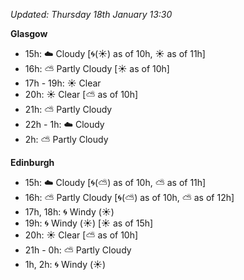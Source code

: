*Updated: Thursday 18th January 13:30*

**Glasgow**

* 15h: :cloud: Cloudy [:cyclone:(:sunny:) as of 10h, :sunny: as of 11h]
* 16h: :partly_sunny: Partly Cloudy [:sunny: as of 10h]
* 17h - 19h: :sunny: Clear
* 20h: :sunny: Clear [:partly_sunny: as of 10h]
* 21h: :partly_sunny: Partly Cloudy
* 22h - 1h: :cloud: Cloudy
* 2h: :partly_sunny: Partly Cloudy

**Edinburgh**

* 15h: :cloud: Cloudy [:cyclone:(:partly_sunny:) as of 10h, :partly_sunny: as of 11h]
* 16h: :partly_sunny: Partly Cloudy [:cyclone:(:partly_sunny:) as of 10h, :partly_sunny: as of 12h]
* 17h, 18h: :cyclone: Windy (:sunny:)
* 19h: :cyclone: Windy (:sunny:) [:sunny: as of 15h]
* 20h: :sunny: Clear [:partly_sunny: as of 10h]
* 21h - 0h: :partly_sunny: Partly Cloudy
* 1h, 2h: :cyclone: Windy (:sunny:)
